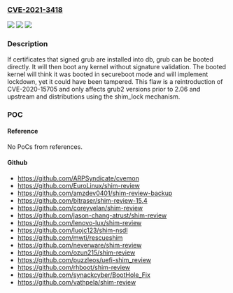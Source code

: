 ### [CVE-2021-3418](https://cve.mitre.org/cgi-bin/cvename.cgi?name=CVE-2021-3418)
![](https://img.shields.io/static/v1?label=Product&message=grub2&color=blue)
![](https://img.shields.io/static/v1?label=Version&message=n%2Fa&color=blue)
![](https://img.shields.io/static/v1?label=Vulnerability&message=CWE-281&color=brighgreen)

### Description

If certificates that signed grub are installed into db, grub can be booted directly. It will then boot any kernel without signature validation. The booted kernel will think it was booted in secureboot mode and will implement lockdown, yet it could have been tampered. This flaw is a reintroduction of CVE-2020-15705 and only affects grub2 versions prior to 2.06 and upstream and distributions using the shim_lock mechanism.

### POC

#### Reference
No PoCs from references.

#### Github
- https://github.com/ARPSyndicate/cvemon
- https://github.com/EuroLinux/shim-review
- https://github.com/amzdev0401/shim-review-backup
- https://github.com/bitraser/shim-review-15.4
- https://github.com/coreyvelan/shim-review
- https://github.com/jason-chang-atrust/shim-review
- https://github.com/lenovo-lux/shim-review
- https://github.com/luojc123/shim-nsdl
- https://github.com/mwti/rescueshim
- https://github.com/neverware/shim-review
- https://github.com/ozun215/shim-review
- https://github.com/puzzleos/uefi-shim_review
- https://github.com/rhboot/shim-review
- https://github.com/synackcyber/BootHole_Fix
- https://github.com/vathpela/shim-review

